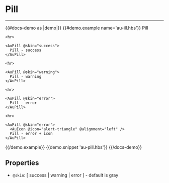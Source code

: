 # Pill

---

{{#docs-demo as |demo|}}
  {{#demo.example name='au-ill.hbs'}}
    <AuPill>
      Pill
    </AuPill>

    <hr>

    <AuPill @skin="success">
      Pill - success
    </AuPill>

    <hr>

    <AuPill @skin="warning">
      Pill - warning
    </AuPill>

    <hr>

    <AuPill @skin="error">
      Pill - error
    </AuPill>

    <hr>

    <AuPill @skin="error">
      <AuIcon @icon="alert-triangle" @alignment="left" />
      Pill - error + icon
    </AuPill>
  {{/demo.example}}
  {{demo.snippet 'au-pill.hbs'}}
{{/docs-demo}}

## Properties

- `@skin`: [ success | warning | error ] - default is gray
